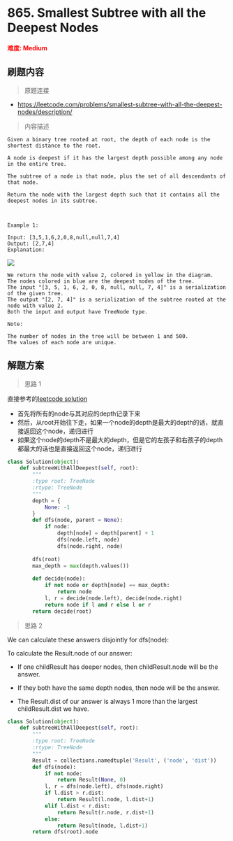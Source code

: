 # 865. Smallest Subtree with all the Deepest Nodes

**<font color=red>难度: Medium</font>**

## 刷题内容

> 原题连接

* https://leetcode.com/problems/smallest-subtree-with-all-the-deepest-nodes/description/

> 内容描述

```
Given a binary tree rooted at root, the depth of each node is the shortest distance to the root.

A node is deepest if it has the largest depth possible among any node in the entire tree.

The subtree of a node is that node, plus the set of all descendants of that node.

Return the node with the largest depth such that it contains all the deepest nodes in its subtree.

 

Example 1:

Input: [3,5,1,6,2,0,8,null,null,7,4]
Output: [2,7,4]
Explanation:
```

![](https://github.com/apachecn/LeetCode/blob/master/images/sketch1.png)

```
We return the node with value 2, colored in yellow in the diagram.
The nodes colored in blue are the deepest nodes of the tree.
The input "[3, 5, 1, 6, 2, 0, 8, null, null, 7, 4]" is a serialization of the given tree.
The output "[2, 7, 4]" is a serialization of the subtree rooted at the node with value 2.
Both the input and output have TreeNode type.

Note:

The number of nodes in the tree will be between 1 and 500.
The values of each node are unique.
```

## 解题方案

> 思路 1

直接参考的[leetcode solution](https://leetcode.com/problems/smallest-subtree-with-all-the-deepest-nodes/solution/)
- 首先将所有的node与其对应的depth记录下来
- 然后，从root开始往下走，如果一个node的depth是最大的depth的话，就直接返回这个node，递归进行
- 如果这个node的depth不是最大的depth，但是它的左孩子和右孩子的depth都最大的话也是直接返回这个node，递归进行

```python
class Solution(object):
    def subtreeWithAllDeepest(self, root):
        """
        :type root: TreeNode
        :rtype: TreeNode
        """
        depth = {
            None: -1
        }
        def dfs(node, parent = None):
            if node:
                depth[node] = depth[parent] + 1
                dfs(node.left, node)
                dfs(node.right, node)
                
        dfs(root)
        max_depth = max(depth.values())
        
        def decide(node):
            if not node or depth[node] == max_depth:
                return node
            l, r = decide(node.left), decide(node.right)
            return node if l and r else l or r
        return decide(root)
```

> 思路 2

We can calculate these answers disjointly for dfs(node):

To calculate the Result.node of our answer:

- If one childResult has deeper nodes, then childResult.node will be the answer.

- If they both have the same depth nodes, then node will be the answer.

- The Result.dist of our answer is always 1 more than the largest childResult.dist we have.

```python
class Solution(object):
    def subtreeWithAllDeepest(self, root):
        """
        :type root: TreeNode
        :rtype: TreeNode
        """
        Result = collections.namedtuple('Result', ('node', 'dist'))
        def dfs(node):
            if not node:
                return Result(None, 0)
            l, r = dfs(node.left), dfs(node.right)
            if l.dist > r.dist:
                return Result(l.node, l.dist+1)
            elif l.dist < r.dist:
                return Result(r.node, r.dist+1)
            else:
                return Result(node, l.dist+1)
        return dfs(root).node
```






















